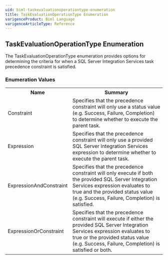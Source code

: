 ```yaml
---
uid: biml-taskevaluationoperationtype-enumeration
title: TaskEvaluationOperationType Enumeration
varigenceProduct: Biml Language
varigenceArticleType: Reference
---
```


## TaskEvaluationOperationType Enumeration<div class="LanguageSummary"><div class ="SummaryItem">The TaskEvaluationOperationType enumeration provides options for determining the criteria for when a SQL Server Integration Services task precedence constraint is satisfied.</div></div><div class="EnumValueGroup">### Enumeration Values<table id="EnumValue" class="MemberList"><tbody><tr><th class="MemberNameColumnHeader">Name</th><th class="MemberSummaryColumnHeader">Summary</th></tr><tr class="cd0"><td class="MemberName">Constraint</td><td class="MemberSummary"><div class ="SummaryItem">Specifies that the precedence constraint will only use a status value (e.g. Success, Failure, Completion) to determine whether to execute the parent task.</div></td></tr><tr class="cd1"><td class="MemberName">Expression</td><td class="MemberSummary"><div class ="SummaryItem">Specifies that the precedence constraint will only use a provided SQL Server Integration Services expression to determine whether to execute the parent task.</div></td></tr><tr class="cd0"><td class="MemberName">ExpressionAndConstraint</td><td class="MemberSummary"><div class ="SummaryItem">Specifies that the precedence constraint will only execute if both the provided SQL Server Integration Services expression evaluates to true and the provided status value (e.g. Success, Failure, Completion) is satisfied.</div></td></tr><tr class="cd1"><td class="MemberName">ExpressionOrConstraint</td><td class="MemberSummary"><div class ="SummaryItem">Specifies that the precedence constraint will execute if either the provided SQL Server Integration Services expression evaluates to true or the provided status value (e.g. Success, Failure, Completion) is satisfied or both.</div></td></tr></tbody></table></div>